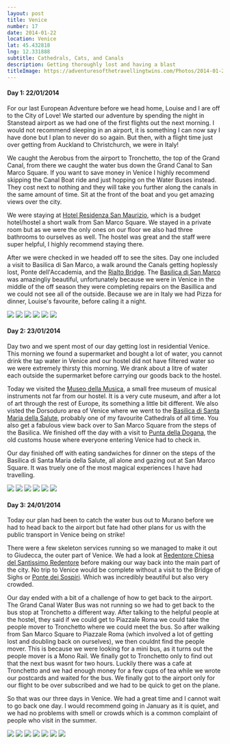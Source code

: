 ```yaml
---
layout: post
title: Venice
number: 17
date: 2014-01-22
location: Venice
lat: 45.432818
lng: 12.331888
subtitle: Cathedrals, Cats, and Canals
description: Getting thoroughly lost and having a blast
titleImage: https://adventuresofthetravellingtwins.com/Photos/2014-01-22-Venice/cover-min.JPG
---
```


<h4>Day 1: 22/01/2014</h4>

For our last European Adventure before we head home, Louise and I are off to the City of Love! 
We started our adventure by spending the night in Stanstead airport as we had one of the first flights out the next morning. 
I would not recommend sleeping in an airport, it is something I can now say I have done but I plan to never do so again. 
But then, with a flight time just over getting from Auckland to Christchurch, we were in Italy!

We caught the Aerobus from the airport to Tronchetto, the top of the Grand Canal, from there we caught the water bus down the Grand Canal to San Marco Square.
If you want to save money in Venice I highly recommend skipping the Canal Boat ride and just hopping on the Water Buses instead. 
They cost next to nothing and they will take you further along the canals in the same amount of time. Sit at the front of the boat and you get amazing views over the city.

We were staying at <a target="_blank" href="http://www.residenzasanmaurizio.com/">Hotel Residenza San Maurizio</a>, which is a budget hotel/hostel a short walk from San Marco Square.
We stayed in a private room but as we were the only ones on our floor we also had three bathrooms to ourselves as well. The hostel was great and the staff were super helpful, I highly recommend staying there.

After we were checked in we headed off to see the sites. Day one included a visit to Basilica di San Marco, a walk around the Canals getting hoplessly lost,  Ponte dell'Accademia, and the <a target="_blank" href="http://www.comune.venezia.it/">Rialto Bridge</a>.
The <a tagret="_blank" href="http://www.basilicasanmarco.it/">Basilica di San Marco</a> was amazingliy beautiful, unfortunately because we were in Venice in the middle of the off season they were completing repairs on the Basillica and we could not see all of the outside. 
Because we are in Italy we had Pizza for dinner, Louise's favourite, before caling it a night.

<img src="https://adventuresofthetravellingtwins.com/Photos/2014-01-22-Venice/day11-min.JPG" class="image1">
<img src="https://adventuresofthetravellingtwins.com/Photos/2014-01-22-Venice/day12-min.JPG" class="image1">
<img src="https://adventuresofthetravellingtwins.com/Photos/2014-01-22-Venice/day13-min.JPG" class="image1">
<img src="https://adventuresofthetravellingtwins.com/Photos/2014-01-22-Venice/day14-min.JPG" class="image1">
<img src="https://adventuresofthetravellingtwins.com/Photos/2014-01-22-Venice/day15-min.JPG" class="image1">
<img src="https://adventuresofthetravellingtwins.com/Photos/2014-01-22-Venice/day16-min.JPG" class="image1">

<h4>Day 2: 23/01/2014</h4>

Day two and we spent most of our day getting lost in residential Venice. 
This morning we found a supermarket and bought a lot of water, you cannot drink the tap water in Venice and our hostel did not have filtered water so we were extremely thirsty this morning. 
We drank about a litre of water each outside the supermarket before carrying our goods back to the hostel.

Today we visited the <a target="_blank" href="https://www.museodellamusica.com/en/">Museo della Musica</a>, a small free museum of musical instruments not far from our hostel.
It is a very cute museum, and after a lot of art through the rest of Europe, its something a little bit different. 
We also visted the Dorsoduro area of Venice where we went to the <a target="_blank" href="http://basilicasalutevenezia.it/la-basilica/">Basilica di Santa Maria della Salute</a>, probably one of my favourite Cathedrals of all time. 
You also get a fabulous view back over to San Marco Square from the steps of the Basilica. 
We finished off the day with a visit to <a target="_blank" href="https://www.palazzograssi.it/">Punta della Dogana</a>, the old customs house where everyone entering Venice had to check in. 

Our day finished off with eating sandwiches for dinner on the steps of the Basilica di Santa Maria della Salute, all alone and gazing out at San Marco Square. It was truely one of the most magical experiences I have had travelling. 

<img src="https://adventuresofthetravellingtwins.com/Photos/2014-01-22-Venice/day21-min.JPG" class="image1">
<img src="https://adventuresofthetravellingtwins.com/Photos/2014-01-22-Venice/day22-min.JPG" class="image1">
<img src="https://adventuresofthetravellingtwins.com/Photos/2014-01-22-Venice/day23-min.JPG" class="image1">
<img src="https://adventuresofthetravellingtwins.com/Photos/2014-01-22-Venice/day24-min.JPG" class="image1">
<img src="https://adventuresofthetravellingtwins.com/Photos/2014-01-22-Venice/day25-min.JPG" class="image1">
<img src="https://adventuresofthetravellingtwins.com/Photos/2014-01-22-Venice/day26-min.JPG" class="image1">

<h4>Day 3: 24/01/2014</h4>

Today our plan had been to catch the water bus out to Murano before we had to head back to the airport but fate had other plans for us with the public transport in Venice being on strike!

There were a few skeleton services running so we managed to make it out to Giudecca, the outer part of Venice. We had a look at <a target="_blank" href="http://www.chorusvenezia.org/">Redentore Chiesa del Santissimo Redentore</a> before making our way back into the main part of the city.
No trip to Venice would be complete without a visit to the Bridge of Sighs or <a target="_blank" href="http://palazzoducale.visitmuve.it/">Ponte dei Sospiri</a>. Which was incredibly beautiful but also very crowded. 

Our day ended with a bit of a challenge of how to get back to the airport. The Grand Canal Water Bus was not running so we had to get back to the bus stop at Tronchetto a different way.
After talking to the helpful people at the hostel, they said if we could get to Piazzale Roma we could take the people mover to Tronchetto where we could meet the bus.
So after walking from San Marco Square to  Piazzale Roma (which involved a lot of getting lost and doubling back on ourselves), we then couldnt find the people mover. 
This is because we were looking for a mini bus, as it turns out the people mover is a Mono Rail. We finally got to Tronchetto only to find out that the next bus wasnt for two hours. 
Luckily there was a cafe at Tronchetto and we had enough money for a few cups of tea while we wrote our postcards and waited for the bus. 
We finally got to the airport only for our flight to be over subscribed and we had to be quick to get on the plane. 

So that was our three days in Venice. We had a great time and I cannot wait to go back one day. 
I would recommend going in January as it is quiet, and we had no problems with smell or crowds which is a common complaint of people who visit in the summer. 

<img src="https://adventuresofthetravellingtwins.com/Photos/2014-01-22-Venice/day31-min.JPG" class="image1">
<img src="https://adventuresofthetravellingtwins.com/Photos/2014-01-22-Venice/day32-min.JPG" class="image1">
<img src="https://adventuresofthetravellingtwins.com/Photos/2014-01-22-Venice/day33-min.JPG" class="image1">
<img src="https://adventuresofthetravellingtwins.com/Photos/2014-01-22-Venice/day34-min.JPG" class="image1">
<img src="https://adventuresofthetravellingtwins.com/Photos/2014-01-22-Venice/day35-min.JPG" class="image1">
<img src="https://adventuresofthetravellingtwins.com/Photos/2014-01-22-Venice/day36-min.JPG" class="image1">

<img src="https://adventuresofthetravellingtwins.com/Photos/2014-01-22-Venice/day31-min.JPG" class="image1">
